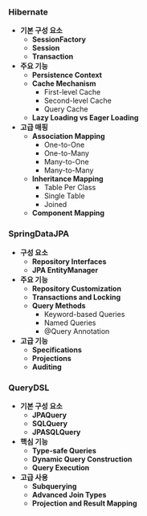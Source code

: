
### Hibernate
- **기본 구성 요소**
  - **SessionFactory**
  - **Session**
  - **Transaction**
- **주요 기능**
  - **Persistence Context**
  - **Cache Mechanism**
    - First-level Cache
    - Second-level Cache
    - Query Cache
  - **Lazy Loading vs Eager Loading**
- **고급 매핑**
  - **Association Mapping**
    - One-to-One
    - One-to-Many
    - Many-to-One
    - Many-to-Many
  - **Inheritance Mapping**
    - Table Per Class
    - Single Table
    - Joined
  - **Component Mapping**

### SpringDataJPA
- **구성 요소**
  - **Repository Interfaces**
  - **JPA EntityManager**
- **주요 기능**
  - **Repository Customization**
  - **Transactions and Locking**
  - **Query Methods**
    - Keyword-based Queries
    - Named Queries
    - @Query Annotation
- **고급 기능**
  - **Specifications**
  - **Projections**
  - **Auditing**

### QueryDSL
- **기본 구성 요소**
  - **JPAQuery**
  - **SQLQuery**
  - **JPASQLQuery**
- **핵심 기능**
  - **Type-safe Queries**
  - **Dynamic Query Construction**
  - **Query Execution**
- **고급 사용**
  - **Subquerying**
  - **Advanced Join Types**
  - **Projection and Result Mapping**